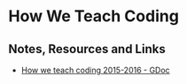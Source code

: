 # How We Teach Coding

## Notes, Resources and Links
- [How we teach coding 2015-2016 - GDoc](https://docs.google.com/document/d/1rGmnkYs048axBVt_b86NUVV4KV4JWGdZ1lDKZBpMF6w/edit?usp=sharing)
